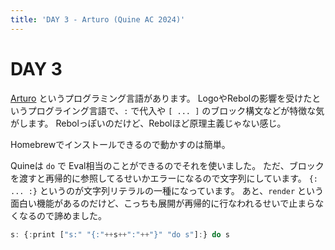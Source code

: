 ```yaml
---
title: 'DAY 3 - Arturo (Quine AC 2024)'
---
```


# DAY 3

[Arturo](https://arturo-lang.io) というプログラミング言語があります。
LogoやRebolの影響を受けたというプログライング言語で、`:` で代入や `[ ... ]` のブロック構文などが特徴な気がします。
Rebolっぽいのだけど、Rebolほど原理主義じゃない感じ。

Homebrewでインストールできるので動かすのは簡単。

Quineは `do` で Eval相当のことができるのでそれを使いました。
ただ、ブロックを渡すと再帰的に参照してるせいかエラーになるので文字列にしています。
`{: ... :}` というのが文字列リテラルの一種になっています。
あと、`render` という面白い機能があるのだけど、こっちも展開が再帰的に行なわれるせいで止まらなくなるので諦めました。

```javascript
s: {:print ["s:" "{:"++s++":"++"}" "do s"]:} do s
```

